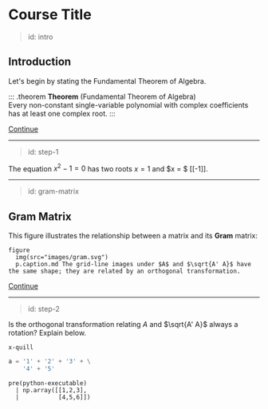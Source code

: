 
# Course Title

> id: intro
## Introduction

Let's begin by stating the Fundamental Theorem of Algebra.

::: .theorem
**Theorem** (Fundamental Theorem of Algebra)  
Every non-constant single-variable polynomial with complex coefficients has at least one complex root. 
:::

[Continue](btn:next)

---
> id: step-1

The equation $x^2 - 1 = 0$ has two roots $x = 1$ and $x = $ [[-1]]. 

---
> id: gram-matrix
## Gram Matrix

This figure illustrates the relationship between a matrix and its **Gram** matrix: 

    figure
      img(src="images/gram.svg")
      p.caption.md The grid-line images under $A$ and $\sqrt{A' A}$ have the same shape; they are related by an orthogonal transformation. 

[Continue](btn:next)

---
> id: step-2

Is the orthogonal transformation relating $A$ and $\sqrt{A' A}$ always a rotation? Explain below.

    x-quill

```python
a = '1' + '2' + '3' + \
    '4' + '5'
```
    
    pre(python-executable)
      | np.array([[1,2,3],
      |           [4,5,6]])